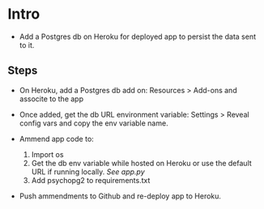# Intro

- Add a Postgres db on Heroku for deployed app to persist the data sent to it.

## Steps

- On Heroku, add a Postgres db add on: Resources > Add-ons and associte to the app
- Once added, get the db URL environment variable: Settings > Reveal config vars
  and copy the env variable name.
- Ammend app code to:

  1. Import os
  2. Get the db env variable while hosted on Heroku or use the default URL if running
  locally. _See app.py_
  3. Add psychopg2 to requirements.txt

- Push ammendments to Github and re-deploy app to Heroku.
